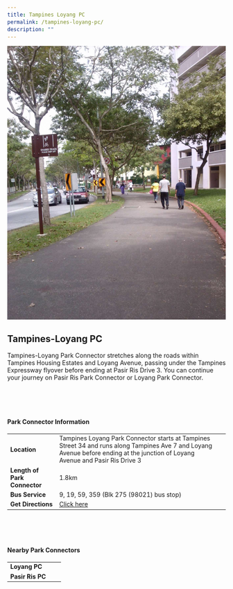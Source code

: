 ```yaml
---
title: Tampines Loyang PC
permalink: /tampines-loyang-pc/
description: ""
---
```

![](/images/tampines%20loyang%20pc.jpg)

## Tampines-Loyang PC

Tampines-Loyang Park Connector stretches along the roads within Tampines Housing Estates and Loyang Avenue, passing under the Tampines Expressway flyover before ending at Pasir Ris Drive 3. You can continue your journey on Pasir Ris Park Connector or Loyang Park Connector.


<br>
<br>
<br>

#### Park Connector Information
|  |  |  |
| -------- | -------- | -------- |
| **Location** | Tampines Loyang Park Connector starts at Tampines Street 34 and runs along Tampines Ave 7 and Loyang Avenue before ending at the junction of Loyang Avenue and Pasir Ris Drive 3 |  |
| **Length of Park Connector** | 1.8km  |  |
| **Bus Service** |9, 19, 59, 359 (Blk 275 (98021) bus stop) | |
| **Get Directions** | [Click here](https://www.onemap.gov.sg/main/v2/?lat=1.3660478894428563&amp;lng=103.96662340253106) | |

<br>
<br>
<br>	

#### Nearby Park Connectors
|   |  |  |
| -------- | -------- | -------- |
| **Loyang PC** | | |
| **Pasir Ris PC** | | |
